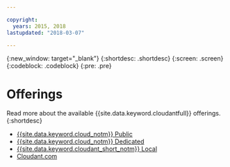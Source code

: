 ```yaml
---

copyright:
  years: 2015, 2018
lastupdated: "2018-03-07"

---
```


{:new_window: target="_blank"}
{:shortdesc: .shortdesc}
{:screen: .screen}
{:codeblock: .codeblock}
{:pre: .pre}

# Offerings

Read more about the available {{site.data.keyword.cloudantfull}} offerings. 
{:shortdesc}

- [{{site.data.keyword.cloud_notm}} Public](../offerings/bluemix.html#ibm-cloud-public)
- [{{site.data.keyword.cloud_notm}} Dedicated](../offerings/bluemix_dedicated.html#ibm-cloud-dedicated)
- [{{site.data.keyword.cloudant_short_notm}} Local](../offerings/cloudant_local.html#cloudant-local)
- [Cloudant.com](../offerings/cloudant.com.html#cloudant-com)
